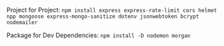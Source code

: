 Project for Project: `npm install express express-rate-limit cors helmet npp mongoose express-mongo-sanitize dotenv jsonwebtoken bcrypt nodemailer`

Package for Dev Dependencies: `npm install -D nodemon morgan`
